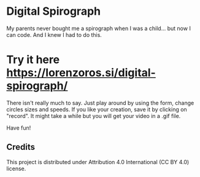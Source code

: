 # Digital Spirograph
My parents never bought me a spirograph when I was a child... but now I can code. And I knew I had to do this.
# Try it here https://lorenzoros.si/digital-spirograph/
There isn't really much to say. Just play around by using the form, change circles sizes and speeds.
If you like your creation, save it by clicking on "record". It might take a while but you will get your video in a .gif file.

Have fun!
## Credits
This project is distributed under Attribution 4.0 International (CC BY 4.0) license.
